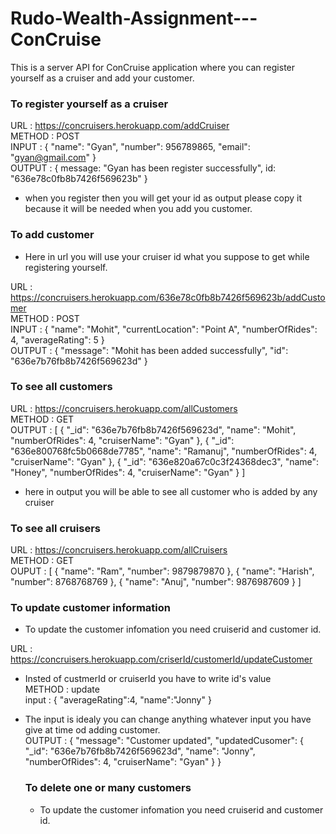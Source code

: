# Rudo-Wealth-Assignment---ConCruise

This is a server API for ConCruise application where you can register yourself as a cruiser and add your customer.

### To register yourself as a cruiser

URL : https://concruisers.herokuapp.com/addCruiser <br>
METHOD : POST <br>
INPUT : {
"name": "Gyan",
"number": 956789865,
"email": "gyan@gmail.com"
} <br>
OUTPUT : {
message: "Gyan has been register successfully",
id: "636e78c0fb8b7426f569623b"
}<br>

* when you register then you will get your id as output please copy it because it will be needed when you add you customer.

### To add customer

* Here in url you will use your cruiser id what you suppose to get while registering yourself.

URL : https://concruisers.herokuapp.com/636e78c0fb8b7426f569623b/addCustomer <br>
METHOD : POST <br>
INPUT : {
"name": "Mohit",
"currentLocation": "Point A",
"numberOfRides": 4,
"averageRating": 5
} <br>
OUTPUT : {
"message": "Mohit has been added successfully",
"id": "636e7b76fb8b7426f569623d"
}

### To see all customers

URL : https://concruisers.herokuapp.com/allCustomers <br>
METHOD : GET <br>
OUTPUT : [
{
"_id": "636e7b76fb8b7426f569623d",
"name": "Mohit",
"numberOfRides": 4,
"cruiserName": "Gyan"
},
{
"_id": "636e800768fc5b0668de7785",
"name": "Ramanuj",
"numberOfRides": 4,
"cruiserName": "Gyan"
},
{
"_id": "636e820a67c0c3f24368dec3",
"name": "Honey",
"numberOfRides": 4,
"cruiserName": "Gyan"
}
] <br>

* here in output you will be able to see all customer who is added by any cruiser

### To see all cruisers

URL : https://concruisers.herokuapp.com/allCruisers <br>
METHOD : GET <br>
OUPUT : [
{
"name": "Ram",
"number": 9879879870
},
{
"name": "Harish",
"number": 8768768769
},
{
"name": "Anuj",
"number": 9876987609
}
]

### To update customer information

* To update the customer infomation you need cruiserid and customer id. <br>

<!--
    To find your cruiser id :-
    url : https://concruisers.herokuapp.com/getCruiserId
    method : post
    input : {
    "email" :"gyan@gmail.com"
    }
    output : [
    {
    "_id": "636e78c0fb8b7426f569623b",
    "name": "Gyan",
    "number": 956789865,
    "email": "gyan@gmail.com",
    "__v": 0
    }
    ]

    To find customer id you can use same url what we are using above for see all customers
-->

URL : https://concruisers.herokuapp.com/criserId/customerId/updateCustomer <br>

- Insted of custmerId or cruiserId you have to write id's value <br> 
  METHOD : update <br>
  input : {
  "averageRating":4,
  "name":"Jonny"
  } <br> 
- The input is idealy you can change anything whatever input you have give at time od adding customer. <br> 
  OUTPUT : {
  "message": "Customer updated",
  "updatedCusomer": {
  "_id": "636e7b76fb8b7426f569623d",
  "name": "Jonny",
  "numberOfRides": 4,
  "cruiserName": "Gyan"
  }
  }

  ### To delete one or many customers 
  
  * To update the customer infomation you need cruiserid and customer id. <br>